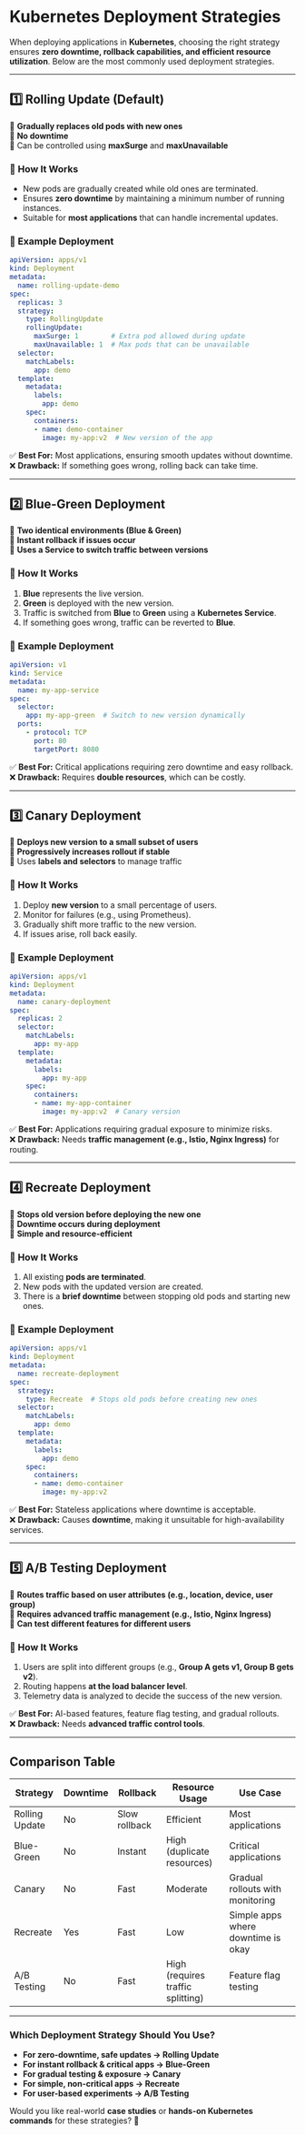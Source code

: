 # **Kubernetes Deployment Strategies**  

When deploying applications in **Kubernetes**, choosing the right strategy ensures **zero downtime, rollback capabilities, and efficient resource utilization**. Below are the most commonly used deployment strategies.

---

## **1️⃣ Rolling Update (Default)**
🔹 **Gradually replaces old pods with new ones**  
🔹 **No downtime**  
🔹 Can be controlled using **maxSurge** and **maxUnavailable**  

### **📌 How It Works**
- New pods are gradually created while old ones are terminated.
- Ensures **zero downtime** by maintaining a minimum number of running instances.
- Suitable for **most applications** that can handle incremental updates.

### **📌 Example Deployment**
```yaml
apiVersion: apps/v1
kind: Deployment
metadata:
  name: rolling-update-demo
spec:
  replicas: 3
  strategy:
    type: RollingUpdate
    rollingUpdate:
      maxSurge: 1        # Extra pod allowed during update
      maxUnavailable: 1  # Max pods that can be unavailable
  selector:
    matchLabels:
      app: demo
  template:
    metadata:
      labels:
        app: demo
    spec:
      containers:
      - name: demo-container
        image: my-app:v2  # New version of the app
```
✅ **Best For:** Most applications, ensuring smooth updates without downtime.  
❌ **Drawback:** If something goes wrong, rolling back can take time.

---

## **2️⃣ Blue-Green Deployment**
🔹 **Two identical environments (Blue & Green)**  
🔹 **Instant rollback if issues occur**  
🔹 **Uses a Service to switch traffic between versions**  

### **📌 How It Works**
1. **Blue** represents the live version.
2. **Green** is deployed with the new version.
3. Traffic is switched from **Blue** to **Green** using a **Kubernetes Service**.
4. If something goes wrong, traffic can be reverted to **Blue**.

### **📌 Example Deployment**
```yaml
apiVersion: v1
kind: Service
metadata:
  name: my-app-service
spec:
  selector:
    app: my-app-green  # Switch to new version dynamically
  ports:
    - protocol: TCP
      port: 80
      targetPort: 8080
```
✅ **Best For:** Critical applications requiring zero downtime and easy rollback.  
❌ **Drawback:** Requires **double resources**, which can be costly.

---

## **3️⃣ Canary Deployment**
🔹 **Deploys new version to a small subset of users**  
🔹 **Progressively increases rollout if stable**  
🔹 Uses **labels and selectors** to manage traffic  

### **📌 How It Works**
1. Deploy **new version** to a small percentage of users.
2. Monitor for failures (e.g., using Prometheus).
3. Gradually shift more traffic to the new version.
4. If issues arise, roll back easily.

### **📌 Example Deployment**
```yaml
apiVersion: apps/v1
kind: Deployment
metadata:
  name: canary-deployment
spec:
  replicas: 2
  selector:
    matchLabels:
      app: my-app
  template:
    metadata:
      labels:
        app: my-app
    spec:
      containers:
      - name: my-app-container
        image: my-app:v2  # Canary version
```
✅ **Best For:** Applications requiring gradual exposure to minimize risks.  
❌ **Drawback:** Needs **traffic management (e.g., Istio, Nginx Ingress)** for routing.

---

## **4️⃣ Recreate Deployment**
🔹 **Stops old version before deploying the new one**  
🔹 **Downtime occurs during deployment**  
🔹 **Simple and resource-efficient**  

### **📌 How It Works**
1. All existing **pods are terminated**.
2. New pods with the updated version are created.
3. There is a **brief downtime** between stopping old pods and starting new ones.

### **📌 Example Deployment**
```yaml
apiVersion: apps/v1
kind: Deployment
metadata:
  name: recreate-deployment
spec:
  strategy:
    type: Recreate  # Stops old pods before creating new ones
  selector:
    matchLabels:
      app: demo
  template:
    metadata:
      labels:
        app: demo
    spec:
      containers:
      - name: demo-container
        image: my-app:v2
```
✅ **Best For:** Stateless applications where downtime is acceptable.  
❌ **Drawback:** Causes **downtime**, making it unsuitable for high-availability services.

---

## **5️⃣ A/B Testing Deployment**
🔹 **Routes traffic based on user attributes (e.g., location, device, user group)**  
🔹 **Requires advanced traffic management (e.g., Istio, Nginx Ingress)**  
🔹 **Can test different features for different users**  

### **📌 How It Works**
1. Users are split into different groups (e.g., **Group A gets v1, Group B gets v2**).
2. Routing happens **at the load balancer level**.
3. Telemetry data is analyzed to decide the success of the new version.

✅ **Best For:** AI-based features, feature flag testing, and gradual rollouts.  
❌ **Drawback:** Needs **advanced traffic control tools**.

---

## **Comparison Table**

| Strategy          | **Downtime** | **Rollback** | **Resource Usage** | **Use Case** |
|------------------|------------|-------------|----------------|-------------|
| Rolling Update   | No         | Slow rollback | Efficient | Most applications |
| Blue-Green      | No         | Instant | High (duplicate resources) | Critical applications |
| Canary          | No         | Fast | Moderate | Gradual rollouts with monitoring |
| Recreate        | Yes        | Fast | Low | Simple apps where downtime is okay |
| A/B Testing     | No         | Fast | High (requires traffic splitting) | Feature flag testing |

---

### **Which Deployment Strategy Should You Use?**
- **For zero-downtime, safe updates → Rolling Update**
- **For instant rollback & critical apps → Blue-Green**
- **For gradual testing & exposure → Canary**
- **For simple, non-critical apps → Recreate**
- **For user-based experiments → A/B Testing**

Would you like real-world **case studies** or **hands-on Kubernetes commands** for these strategies? 🚀